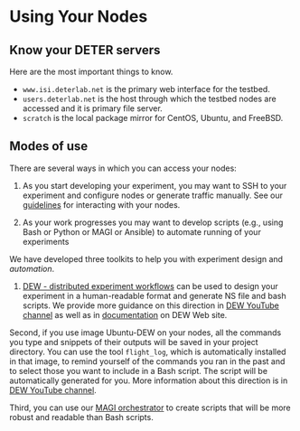 # Using Your Nodes

## Know your DETER servers
Here are the most important things to know.

 * `www.isi.deterlab.net` is the primary web interface for the testbed.
 * `users.deterlab.net` is the host through which the testbed nodes are accessed and it is primary file server.
 * `scratch` is the local package mirror for CentOS, Ubuntu, and FreeBSD.


## Modes of use

There are several ways in which you can access your nodes:

1. As you start developing your experiment, you may want to SSH to your experiment and configure nodes or generate traffic manually. See our [guidelines](interact.md) for interacting with your nodes.

2. As your work progresses you may want to develop scripts (e.g., using Bash or Python or MAGI or Ansible) to automate running of your experiments

We have developed three toolkits to help you with experiment design and *automation*.

1. [DEW - distributed experiment workflows](https://dew.isi.edu) can be used to design your experiment in a human-readable format and generate NS file and bash scripts. We provide more guidance on this direction in [DEW YouTube channel](https://www.youtube.com/channel/UCocyRn8Lk40f_1giKrDnRLQ/) as well as in [documentation](https://dew.isi.edu/docs/) on DEW Web site.

Second, if you use image Ubuntu-DEW on your nodes, all the commands you type and snippets of their outputs will be saved in your project directory. You can use the tool `flight_log`, which is automatically installed in that image, to remind yourself of the commands you ran in the past and to select those you want to include in a Bash script. The script will be automatically generated for you. More information about this direction is in [DEW YouTube channel](https://www.youtube.com/channel/UCocyRn8Lk40f_1giKrDnRLQ/).

Third, you can use our [MAGI orchestrator](https://docs.deterlab.net/orchestrator/orchestrator-guide/) to create scripts that will be more robust and readable than Bash scripts.